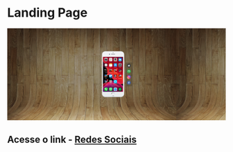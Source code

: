 # Landing Page

<img src="image/print.png" alt=""></img>
<h2>Acesse o link - <a href="https://filipe520.github.io/Redes-Social_v1/" target="_blank" rel="external">Redes Sociais</a></h2>
